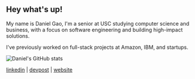 ## Hey what's up!

My name is Daniel Gao, I'm a senior at USC studying computer science and business, with a focus on software engineering and building high-impact solutions. 

I've previously worked on full-stack projects at Amazon, IBM, and startups.

![Daniel's GitHub stats](https://github-readme-stats-rouge-kappa-11.vercel.app/api?username=danielgao20&show_icons=true&theme=transparent&hide_rank=true&include_all_commits=true)

<a href="https://www.linkedin.com/in/danielgao20">linkedin</a> | <a href="https://devpost.com/danielgao20">devpost</a> | <a href="https://danielgao.vercel.app/">website</a>
